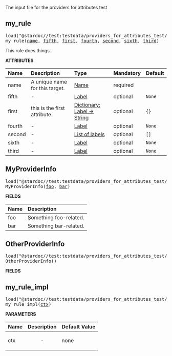<!-- Generated with Stardoc: http://skydoc.bazel.build -->

The input file for the providers for attributes test

<a id="my_rule"></a>

## my_rule

<pre>
load("@stardoc//test:testdata/providers_for_attributes_test/input.bzl", "my_rule")
my_rule(<a href="#my_rule-name">name</a>, <a href="#my_rule-fifth">fifth</a>, <a href="#my_rule-first">first</a>, <a href="#my_rule-fourth">fourth</a>, <a href="#my_rule-second">second</a>, <a href="#my_rule-sixth">sixth</a>, <a href="#my_rule-third">third</a>)
</pre>

This rule does things.

**ATTRIBUTES**


| Name  | Description | Type | Mandatory | Default |
| :------------- | :------------- | :------------- | :------------- | :------------- |
| <a id="my_rule-name"></a>name |  A unique name for this target.   | <a href="https://bazel.build/concepts/labels#target-names">Name</a> | required |  |
| <a id="my_rule-fifth"></a>fifth |  -   | <a href="https://bazel.build/concepts/labels">Label</a> | optional |  `None`  |
| <a id="my_rule-first"></a>first |  this is the first attribute.   | <a href="https://bazel.build/rules/lib/dict">Dictionary: Label -> String</a> | optional |  `{}`  |
| <a id="my_rule-fourth"></a>fourth |  -   | <a href="https://bazel.build/concepts/labels">Label</a> | optional |  `None`  |
| <a id="my_rule-second"></a>second |  -   | <a href="https://bazel.build/concepts/labels">List of labels</a> | optional |  `[]`  |
| <a id="my_rule-sixth"></a>sixth |  -   | <a href="https://bazel.build/concepts/labels">Label</a> | optional |  `None`  |
| <a id="my_rule-third"></a>third |  -   | <a href="https://bazel.build/concepts/labels">Label</a> | optional |  `None`  |


<a id="MyProviderInfo"></a>

## MyProviderInfo

<pre>
load("@stardoc//test:testdata/providers_for_attributes_test/input.bzl", "MyProviderInfo")
MyProviderInfo(<a href="#MyProviderInfo-foo">foo</a>, <a href="#MyProviderInfo-bar">bar</a>)
</pre>



**FIELDS**


| Name  | Description |
| :------------- | :------------- |
| <a id="MyProviderInfo-foo"></a>foo |  Something foo-related.    |
| <a id="MyProviderInfo-bar"></a>bar |  Something bar-related.    |


<a id="OtherProviderInfo"></a>

## OtherProviderInfo

<pre>
load("@stardoc//test:testdata/providers_for_attributes_test/input.bzl", "OtherProviderInfo")
OtherProviderInfo()
</pre>



**FIELDS**



<a id="my_rule_impl"></a>

## my_rule_impl

<pre>
load("@stardoc//test:testdata/providers_for_attributes_test/input.bzl", "my_rule_impl")
my_rule_impl(<a href="#my_rule_impl-ctx">ctx</a>)
</pre>



**PARAMETERS**


| Name  | Description | Default Value |
| :------------- | :------------- | :------------- |
| <a id="my_rule_impl-ctx"></a>ctx |  <p align="center"> - </p>   |  none |


